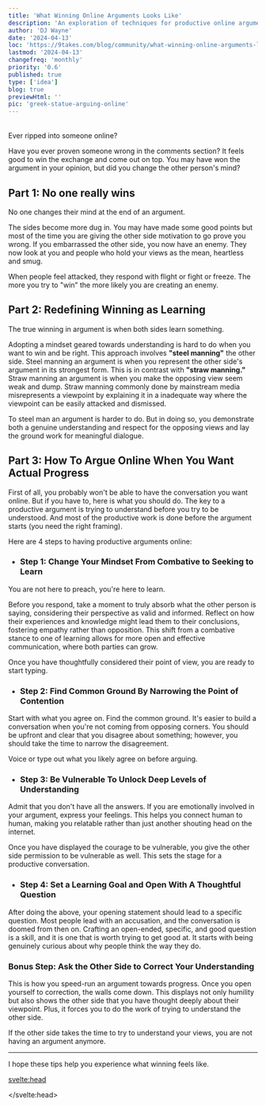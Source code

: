 ```yaml
---
title: 'What Winning Online Arguments Looks Like'
description: 'An exploration of techniques for productive online arguments, highlighting the importance of understanding over winning.'
author: 'DJ Wayne'
date: '2024-04-13'
loc: 'https://9takes.com/blog/community/what-winning-online-arguments-looks-like'
lastmod: '2024-04-13'
changefreq: 'monthly'
priority: '0.6'
published: true
type: ['idea']
blog: true
previewHtml: ''
pic: 'greek-statue-arguing-online'
---
```


<!-- todo

Part 1- To set the scene- no one really wins
each side walks away and goes further into their biases

If you prove your point and embarrass the other side- they aren't going to change their mind, they are going to dig in deeper.

There is no winning when you are trying to "win."
Your approach is wrong. You are spiteful. You want to be right.

Part 2- Redefine winning- Winning is about learning-
mindset should be about learning
accept influence to give influence
learn from the other side and really try to understand their perspective
There is a word for this, it is called steelmanning the other side


The news does not steelman the other side. They straw man the other side
Explain straw manning

Part 3- With that as the foundation, we are going to get into the tactics of how it can be done.

Biggest mistake people make in an argument is they want to be understood before they want to understand

1st step- change your mindset is mindset
- you are there to learn
- you should have done research and thought deeply about the other side's views so that you understand them
- you should think "How could a smart, reasonable, loving, and kind person who has real-life experience have these views?" and actually think about how they arrived at those views
- if you have properly steelmaned the other side you should be able to explain their point of view in such a way that they agree with it
-
2nd step- establish common ground
- Start by acknowledging points of agreement.

3rd step- be vulnerable
- admit you dont know everything
- admit you have feelings about these topics and you want to be understood

4th step- set the goal to be to learn
- you have questions that you would like answered
- you want to learn deeper why the other person thinks the way they do

Bonus step- lay out your perception of the other person's argument and ask them to correct you
 -->

<script>
	import  PopCard  from "../../lib/components/atoms/PopCard.svelte";
</script>

<div
    style="display: flex;
    justify-content: center;
    margin: 1rem 0;"
>
 <PopCard
        image={`/blogs/greek-statue-arguing-online.webp`}
        showIcon={false}
        tint={false}
        displayText=""
        altText="a greek statue arguing online"
        subtext=""
    />
</div>

<p class="firstLetter">Ever ripped into someone online?</p>

Have you ever proven someone wrong in the comments section? It feels good to win the exchange and come out on top. You may have won the argument in your opinion, but did you change the other person's mind?

## Part 1: No one really wins

No one changes their mind at the end of an argument.

The sides become more dug in. You may have made some good points but most of the time you are giving the other side motivation to go prove you wrong. If you embarrassed the other side, you now have an enemy. They now look at you and people who hold your views as the mean, heartless and smug.

When people feel attacked, they respond with flight or fight or freeze. The more you try to "win" the more likely you are creating an enemy.

## Part 2: Redefining Winning as Learning

The true winning in argument is when both sides learn something.

Adopting a mindset geared towards understanding is hard to do when you want to win and be right. This approach involves **"steel manning"** the other side. Steel manning an argument is when you represent the other side's argument in its strongest form. This is in contrast with **"straw manning."** Straw manning an argument is when you make the opposing view seem weak and dump. Straw manning commonly done by mainstream media misrepresents a viewpoint by explaining it in a inadequate way where the viewpoint can be easily attacked and dismissed.

To steel man an argument is harder to do. But in doing so, you demonstrate both a genuine understanding and respect for the opposing views and lay the ground work for meaningful dialogue.

## Part 3: How To Argue Online When You Want Actual Progress

First of all, you probably won't be able to have the conversation you want online. But if you have to, here is what you should do. The key to a productive argument is trying to understand before you try to be understood. And most of the productive work is done before the argument starts (you need the right framing).

Here are 4 steps to having productive arguments online:

- ### Step 1: Change Your Mindset From Combative to Seeking to Learn

You are not here to preach, you're here to learn.

Before you respond, take a moment to truly absorb what the other person is saying, considering their perspective as valid and informed. Reflect on how their experiences and knowledge might lead them to their conclusions, fostering empathy rather than opposition. This shift from a combative stance to one of learning allows for more open and effective communication, where both parties can grow.

Once you have thoughtfully considered their point of view, you are ready to start typing.

- ### Step 2: Find Common Ground By Narrowing the Point of Contention

Start with what you agree on. Find the common ground. It's easier to build a conversation when you're not coming from opposing corners. You should be upfront and clear that you disagree about something; however, you should take the time to narrow the disagreement.

Voice or type out what you likely agree on before arguing.

- ### Step 3: Be Vulnerable To Unlock Deep Levels of Understanding

Admit that you don't have all the answers. If you are emotionally involved in your argument, express your feelings. This helps you connect human to human, making you relatable rather than just another shouting head on the internet.

Once you have displayed the courage to be vulnerable, you give the other side permission to be vulnerable as well. This sets the stage for a productive conversation.

- ### Step 4: Set a Learning Goal and Open With A Thoughtful Question

After doing the above, your opening statement should lead to a specific question. Most people lead with an accusation, and the conversation is doomed from then on. Crafting an open-ended, specific, and good question is a skill, and it is one that is worth trying to get good at. It starts with being genuinely curious about why people think the way they do.

### Bonus Step: Ask the Other Side to Correct Your Understanding

This is how you speed-run an argument towards progress. Once you open yourself to correction, the walls come down. This displays not only humility but also shows the other side that you have thought deeply about their viewpoint. Plus, it forces you to do the work of trying to understand the other side.

If the other side takes the time to try to understand your views, you are not having an argument anymore.

---

I hope these tips help you experience what winning feels like.

<svelte:head>

<script async src="//www.instagram.com/embed.js"></script>
<script type="application/ld+json">
{
  "@context": "http://schema.org",
  "@graph": [
    {
      "@type": "Article",
      "articleBody": "This article discusses effective strategies for arguing online with a focus on learning rather than winning. It introduces concepts like 'steel manning' versus 'straw manning' and provides steps for engaging in productive online arguments aiming at mutual understanding and progress.",
      "author": {
        "@type": "Person",
        "name": "DJ Wayne",
        "sameAs": ["https://www.instagram.com/djwayne3/", "https://www.youtube.com/@djwayne3", "https://www.linkedin.com/in/davidtwayne/", "https://twitter.com/djwayne3"]
      },
      "dateModified": "2024-04-13",
      "datePublished": "2024-04-13",
      "description": "An exploration of techniques for productive online arguments, highlighting the importance of understanding over winning.",
      "headline": "What Winning Online Arguments Looks Like",
      "image": {
        "@type": "ImageObject",
        "url": "https://9takes.com/blogs/greek-statue-arguing-online.webp",
        "height": 800,
        "width": 800
      },
      "mainEntityOfPage": {
        "@id": "https://9takes.com/blog/community/what-winning-online-arguments-looks-like",
        "@type": "WebPage"
      },
      "publisher": {
            "@type": "Organization",
            "sameAs": ["https://www.instagram.com/9takesdotcom/", "https://twitter.com/9takesdotcom"],
            "logo": {
               "@type": "ImageObject",
               "url": "https://9takes.com/brand/darkRubix.png"
            },
            "name": "9takes"
        }
    },
    {
      "@type": "FAQPage",
      "mainEntity": [
        {
          "@type": "Question",
          "name": "What does 'steel manning' mean in an argument?",
          "acceptedAnswer": {
            "@type": "Answer",
            "text": "Steel manning an argument involves representing the opposing side's argument in its strongest form to better understand and discuss it, as opposed to 'straw manning' which simplifies and weakens it."
          }
        },
        {
          "@type": "Question",
          "name": "How can one engage in a productive online argument?",
          "acceptedAnswer": {
            "@type": "Answer",
            "text": "Engaging productively in online arguments involves shifting from a combative to a learning mindset, finding common ground, expressing vulnerability, and asking thoughtful, open-ended questions to deepen understanding."
          }
        },
        {
          "@type": "Question",
          "name": "What is the benefit of asking the other side to correct your understanding?",
          "acceptedAnswer": {
            "@type": "Answer",
            "text": "Asking for corrections helps break down barriers, shows humility, and demonstrates a genuine effort to understand the opposing viewpoint, facilitating more open and constructive discussions."
          }
        }
      ]
    }
  ]
}

</script>

</svelte:head>

